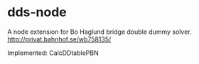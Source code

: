 dds-node
========

A node extension for Bo Haglund  bridge double dummy solver. http://privat.bahnhof.se/wb758135/

Implemented:
CalcDDtablePBN
